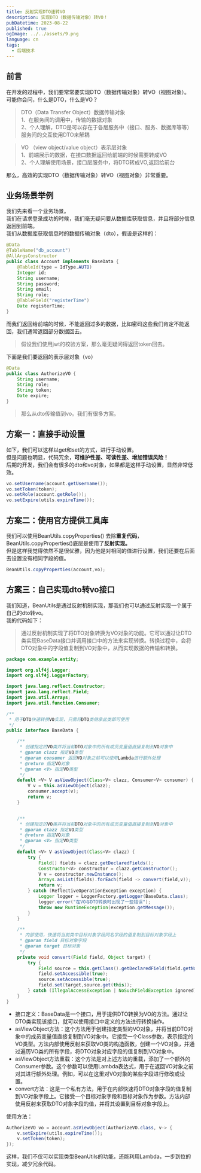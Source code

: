 ```yaml
---
title: 反射实现DTO速转VO
description: 实现DTO（数据传输对象）转VO！
pubDatetime: 2023-08-22
published: true
ogImage: ../../assets/9.png
language: cn
tags:
  - 后端技术
---
```


## 前言

在开发的过程中，我们要常常要实现DTO（数据传输对象）转VO（视图对象）。<br />可能你会问，什么是DTO，什么是VO？

> DTO（Data Transfer Object）数据传输对象<br />1、在服务间的调用中，传输的数据对象<br />2、个人理解，DTO是可以存在于各层服务中（接口、服务、数据库等等）服务间的交互使用DTO来解耦

> VO （view object/value object）表示层对象<br />1、前端展示的数据，在接口数据返回给前端的时候需要转成VO<br />2、个人理解使用场景，接口层服务中，将DTO转成VO,返回给前台

那么，高效的实现DTO（数据传输对象）转VO（视图对象）非常重要。

## 业务场景举例

我们先来看一个业务场景。<br />我们在请求登录成功的时候，我们毫无疑问要从数据库获取信息，并且将部分信息返回到前端。<br />我们从数据库获取信息时的数据传输对象（dto），假设是这样的：

```java
@Data
@TableName("db_account")
@AllArgsConstructor
public class Account implements BaseData {
    @TableId(type = IdType.AUTO)
    Integer id;
    String username;
    String password;
    String email;
    String role;
    @TableField("registerTime")
    Date registerTime;
}
```

而我们返回给前端的时候，不能返回过多的数据，比如密码这些我们肯定不能返回，我们通常返回部分数据回去。

> 假设我们使用jwt的校验方案，那么毫无疑问得返回token回去。

下面是我们要返回的表示层对象（vo）

```java
@Data
public class AuthorizeVO {
    String username;
    String role;
    String token;
    Date expire;
}
```

> 那么从dto传输值到vo。我们有很多方案。

## 方案一：直接手动设置

如下，我们可以这样以get和set的方式，进行手动设置。<br />但是问题也明显，代码冗余，**可维护性差、可读性差、增加错误风险！**<br />后期的开发，我们会有很多的dto和vo对象，如果都是这样手动设置，显然非常低效。

```java
vo.setUsername(account.getUsername());
vo.setToken(token);
vo.setRole(account.getRole());
vo.setExpire(utils.expireTime());
```

## 方案二：使用官方提供工具库

我们可以使用BeanUtils.copyProperties() 去除**重复代码**，BeanUtils.copyProperties()底层是使用了**反射实现。**<br />但是这样我觉得依然不是很优雅，因为他是对相同的值进行设置，我们还要在后面去设置没有相同字段的值。

```java
BeanUtils.copyProperties(account,vo);
```

## 方案三：自己实现dto转vo接口

我们知道，BeanUtils是通过反射机制实现，那我们也可以通过反射实现一个属于自己的dto转vo。<br />我的代码如下：

> 通过反射机制实现了将DTO对象转换为VO对象的功能。它可以通过让DTO类实现BaseData接口并调用接口中的方法来实现转换。转换过程中，会将DTO对象中的字段值复制到VO对象中，从而实现数据的传输和转换。

```java
package com.example.entity;

import org.slf4j.Logger;
import org.slf4j.LoggerFactory;

import java.lang.reflect.Constructor;
import java.lang.reflect.Field;
import java.util.Arrays;
import java.util.function.Consumer;

/**
 * 用于DTO快速转换VO实现，只需将DTO类继承此类即可使用
 */
public interface BaseData {

    /**
     * 创建指定的VO类并将当前DTO对象中的所有成员变量值直接复制到VO对象中
     * @param clazz 指定VO类型
     * @param consumer 返回VO对象之前可以使用Lambda进行额外处理
     * @return 指定VO对象
     * @param <V> 指定VO类型
     */
    default <V> V asViewObject(Class<V> clazz, Consumer<V> consumer) {
        V v = this.asViewObject(clazz);
        consumer.accept(v);
        return v;
    }


    /**
     * 创建指定的VO类并将当前DTO对象中的所有成员变量值直接复制到VO对象中
     * @param clazz 指定VO类型
     * @return 指定VO对象
     * @param <V> 指定VO类型
     */
    default <V> V asViewObject(Class<V> clazz) {
        try {
            Field[] fields = clazz.getDeclaredFields();
            Constructor<V> constructor = clazz.getConstructor();
            V v = constructor.newInstance();
            Arrays.asList(fields).forEach(field -> convert(field,v));
            return v;
        } catch (ReflectiveOperationException exception) {
            Logger logger = LoggerFactory.getLogger(BaseData.class);
            logger.error("在VO与DTO转换时出现了一些错误");
            throw new RuntimeException(exception.getMessage());
        }
    }

    /**
     * 内部使用，快速将当前类中目标对象字段同名字段的值复制到目标对象字段上
     * @param field 目标对象字段
     * @param target 目标对象
     */
    private void convert(Field field, Object target) {
        try {
            Field source = this.getClass().getDeclaredField(field.getName());
            field.setAccessible(true);
            source.setAccessible(true);
            field.set(target,source.get(this));
        } catch (IllegalAccessException | NoSuchFieldException ignored) {}
    }
}

```

- 接口定义：BaseData是一个接口，用于提供DTO转换为VO的方法。通过让DTO类实现该接口，就可以使用接口中定义的方法进行转换操作。
- asViewObject方法：这个方法用于创建指定类型的VO对象，并将当前DTO对象中的成员变量值直接复制到VO对象中。它接受一个Class<V>参数，表示指定的VO类型。方法内部使用反射来获取VO类的构造函数，创建一个VO对象，并通过遍历VO类的所有字段，将DTO对象对应字段的值复制到VO对象中。
- asViewObject方法重载：这个方法是对上述方法的重载，添加了一个额外的Consumer<V>参数。这个参数可以使用Lambda表达式，用于在返回VO对象之前对其进行额外处理。例如，可以在这里对VO对象的某些字段进行修改或设置。
- convert方法：这是一个私有方法，用于在内部快速将DTO对象字段的值复制到VO对象字段上。它接受一个目标对象字段和目标对象作为参数。方法内部使用反射来获取DTO对象字段的值，并将其设置到目标对象字段上。

使用方法：

```java
AuthorizeVO vo = account.asViewObject(AuthorizeVO.class, v-> {
    v.setExpire(utils.expireTime());
    v.setToken(token);
});
```

这样，我们不仅可以实现类型BeanUtils的功能，还能利用Lambda，一步到位的实现，减少冗余代码。
